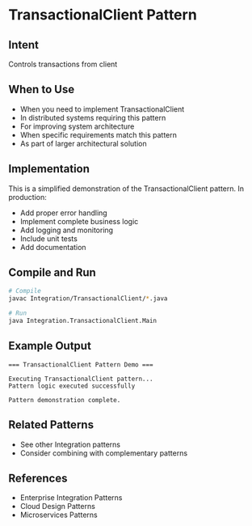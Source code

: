 # TransactionalClient Pattern

## Intent
Controls transactions from client

## When to Use
- When you need to implement TransactionalClient
- In distributed systems requiring this pattern
- For improving system architecture
- When specific requirements match this pattern
- As part of larger architectural solution

## Implementation
This is a simplified demonstration of the TransactionalClient pattern. In production:
- Add proper error handling
- Implement complete business logic
- Add logging and monitoring
- Include unit tests
- Add documentation

## Compile and Run
```bash
# Compile
javac Integration/TransactionalClient/*.java

# Run
java Integration.TransactionalClient.Main
```

## Example Output
```
=== TransactionalClient Pattern Demo ===

Executing TransactionalClient pattern...
Pattern logic executed successfully

Pattern demonstration complete.
```

## Related Patterns
- See other Integration patterns
- Consider combining with complementary patterns

## References
- Enterprise Integration Patterns
- Cloud Design Patterns
- Microservices Patterns
